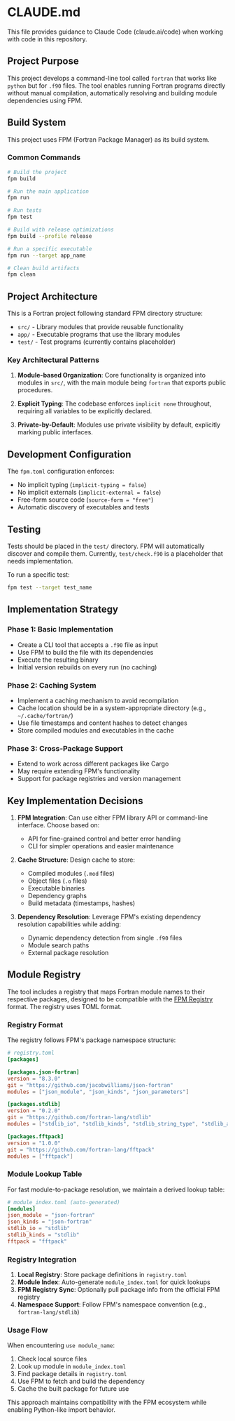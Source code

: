 # CLAUDE.md

This file provides guidance to Claude Code (claude.ai/code) when working with code in this repository.

## Project Purpose

This project develops a command-line tool called `fortran` that works like `python` but for `.f90` files. The tool enables running Fortran programs directly without manual compilation, automatically resolving and building module dependencies using FPM.

## Build System

This project uses FPM (Fortran Package Manager) as its build system.

### Common Commands

```bash
# Build the project
fpm build

# Run the main application
fpm run

# Run tests
fpm test

# Build with release optimizations
fpm build --profile release

# Run a specific executable
fpm run --target app_name

# Clean build artifacts
fpm clean
```

## Project Architecture

This is a Fortran project following standard FPM directory structure:

- `src/` - Library modules that provide reusable functionality
- `app/` - Executable programs that use the library modules
- `test/` - Test programs (currently contains placeholder)

### Key Architectural Patterns

1. **Module-based Organization**: Core functionality is organized into modules in `src/`, with the main module being `fortran` that exports public procedures.

2. **Explicit Typing**: The codebase enforces `implicit none` throughout, requiring all variables to be explicitly declared.

3. **Private-by-Default**: Modules use private visibility by default, explicitly marking public interfaces.

## Development Configuration

The `fpm.toml` configuration enforces:
- No implicit typing (`implicit-typing = false`)
- No implicit externals (`implicit-external = false`)
- Free-form source code (`source-form = "free"`)
- Automatic discovery of executables and tests

## Testing

Tests should be placed in the `test/` directory. FPM will automatically discover and compile them. Currently, `test/check.f90` is a placeholder that needs implementation.

To run a specific test:
```bash
fpm test --target test_name
```

## Implementation Strategy

### Phase 1: Basic Implementation
- Create a CLI tool that accepts a `.f90` file as input
- Use FPM to build the file with its dependencies
- Execute the resulting binary
- Initial version rebuilds on every run (no caching)

### Phase 2: Caching System
- Implement a caching mechanism to avoid recompilation
- Cache location should be in a system-appropriate directory (e.g., `~/.cache/fortran/`)
- Use file timestamps and content hashes to detect changes
- Store compiled modules and executables in the cache

### Phase 3: Cross-Package Support
- Extend to work across different packages like Cargo
- May require extending FPM's functionality
- Support for package registries and version management

## Key Implementation Decisions

1. **FPM Integration**: Can use either FPM library API or command-line interface. Choose based on:
   - API for fine-grained control and better error handling
   - CLI for simpler operations and easier maintenance

2. **Cache Structure**: Design cache to store:
   - Compiled modules (`.mod` files)
   - Object files (`.o` files)
   - Executable binaries
   - Dependency graphs
   - Build metadata (timestamps, hashes)

3. **Dependency Resolution**: Leverage FPM's existing dependency resolution capabilities while adding:
   - Dynamic dependency detection from single `.f90` files
   - Module search paths
   - External package resolution

## Module Registry

The tool includes a registry that maps Fortran module names to their respective packages, designed to be compatible with the [FPM Registry](https://github.com/fortran-lang/fpm-registry) format. The registry uses TOML format.

### Registry Format

The registry follows FPM's package namespace structure:

```toml
# registry.toml
[packages]

[packages.json-fortran]
version = "8.3.0"
git = "https://github.com/jacobwilliams/json-fortran"
modules = ["json_module", "json_kinds", "json_parameters"]

[packages.stdlib]
version = "0.2.0" 
git = "https://github.com/fortran-lang/stdlib"
modules = ["stdlib_io", "stdlib_kinds", "stdlib_string_type", "stdlib_ascii"]

[packages.fftpack]
version = "1.0.0"
git = "https://github.com/fortran-lang/fftpack"
modules = ["fftpack"]
```

### Module Lookup Table

For fast module-to-package resolution, we maintain a derived lookup table:

```toml
# module_index.toml (auto-generated)
[modules]
json_module = "json-fortran"
json_kinds = "json-fortran"
stdlib_io = "stdlib"
stdlib_kinds = "stdlib"
fftpack = "fftpack"
```

### Registry Integration

1. **Local Registry**: Store package definitions in `registry.toml`
2. **Module Index**: Auto-generate `module_index.toml` for quick lookups
3. **FPM Registry Sync**: Optionally pull package info from the official FPM registry
4. **Namespace Support**: Follow FPM's namespace convention (e.g., `fortran-lang/stdlib`)

### Usage Flow

When encountering `use module_name`:
1. Check local source files
2. Look up module in `module_index.toml`
3. Find package details in `registry.toml`
4. Use FPM to fetch and build the dependency
5. Cache the built package for future use

This approach maintains compatibility with the FPM ecosystem while enabling Python-like import behavior.